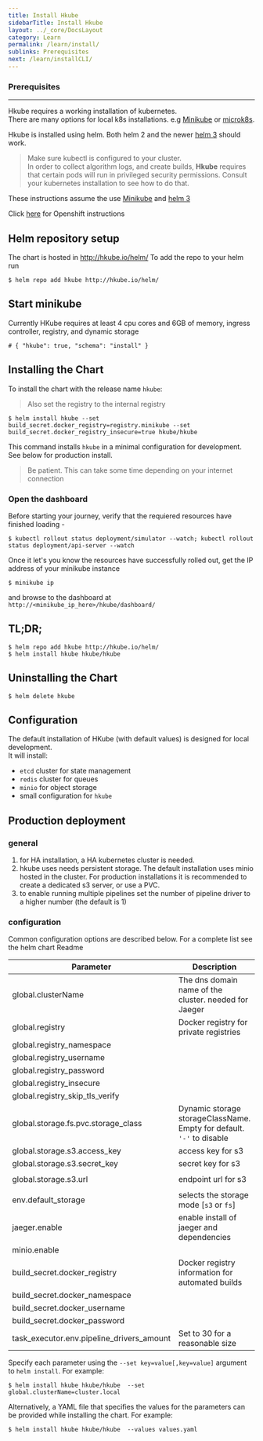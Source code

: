 ```yaml
---
title: Install Hkube
sidebarTitle: Install Hkube
layout: ../_core/DocsLayout
category: Learn
permalink: /learn/install/
sublinks: Prerequisites
next: /learn/installCLI/
---
```


### Prerequisites
---
Hkube requires a working installation of kubernetes.  
There are many options for local k8s installations. e.g  [Minikube](https://kubernetes.io/docs/tasks/tools/install-minikube/) or [microk8s](https://microk8s.io/).  

Hkube is installed using helm. Both helm 2 and the newer [helm 3](https://helm.sh/docs/intro/install/) should work.

> Make sure kubectl is configured to your cluster.  
> In order to collect algorithm logs, and create builds, **Hkube** requires that certain pods will run in privileged security permissions. Consult your kubernetes installation to see how to do that.  

These instructions assume the use [Minikube](https://kubernetes.io/docs/tasks/tools/install-minikube/) and [helm 3](https://helm.sh/docs/intro/install/)

Click [here](../../learn/install/openshift/) for Openshift instructions

## Helm repository setup

The chart is hosted in http://hkube.io/helm/
To add the repo to your helm run
```console
$ helm repo add hkube http://hkube.io/helm/
```
## Start minikube
Currently HKube requires at least 4 cpu cores and 6GB of memory, ingress controller, registry, and dynamic storage 

```hkube-tabs
# { "hkube": true, "schema": "install" }
```

## Installing the Chart
To install the chart with the release name `hkube`:  
> Also set the registry to the internal registry  

```console
$ helm install hkube --set build_secret.docker_registry=registry.minikube --set build_secret.docker_registry_insecure=true hkube/hkube
```
This command installs `hkube` in a minimal configuration for development. See below for production install.  
> Be patient. This can take some time depending on your internet connection  

### Open the dashboard
Before starting your journey, verify that the requiered resources have finished loading -
```console
$ kubectl rollout status deployment/simulator --watch; kubectl rollout status deployment/api-server --watch
```
Once it let's you know the resources have successfully rolled out, get the IP address of your minikube instance
```console
$ minikube ip
```
and browse to the dashboard at `http://<minikube_ip_here>/hkube/dashboard/`

## TL;DR;
```console
$ helm repo add hkube http://hkube.io/helm/
$ helm install hkube hkube/hkube
```
## Uninstalling the Chart
```console
$ helm delete hkube
```
## Configuration
The default installation of HKube (with default values) is designed for local development.  
It will install:  

- `etcd` cluster for state management
- `redis` cluster for queues  
- `minio` for object storage  
- small configuration for `hkube`  

## Production deployment
### general
1. for HA installation, a HA kubernetes cluster is needed.  
2. hkube uses needs persistent storage. The default installation uses minio hosted in the cluster. For production installations it is recommended to create a dedicated s3 server, or use a PVC.
3. to enable running multiple pipelines set the number of pipeline driver to a higher number (the default is 1)

### configuration
Common configuration options are described below. For a complete list see the helm chart Readme

|                        Parameter                        | Description                                       |                            Default   |
|---------------------------------------------------------|---------------------------------------------------|--------------------------------------|
| global.clusterName                                      | The dns domain name of the cluster. needed for Jaeger | `cluster.local`                      |
| global.registry                                         | Docker registry for private registries            | `''`                                 |
| global.registry_namespace                               |                                                   | `hkube`                              |
| global.registry_username                                |                                                   | `''`                                 |
| global.registry_password                                |                                                   | `''`                                 |
| global.registry_insecure                                |                                                   | `false`                              |
| global.registry_skip_tls_verify                         |                                                   | `false`                              |
| global.storage.fs.pvc.storage_class                     | Dynamic storage storageClassName. Empty for default. `'-'` to disable  | `''`                                 |
| global.storage.s3.access_key                            | access key for s3                                 | `hkubeminiokey`                      |
| global.storage.s3.secret_key                            | secret key for s3                                 | `hkubeminiosecret`                   |
| global.storage.s3.url                                   | endpoint url for s3                               | `'http://hkube-minio:9000'`          |
| env.default_storage                                     | selects the storage mode [`s3` or `fs`]           | `s3`                                 |
| jaeger.enable                                           | enable install of jaeger and dependencies         | `false`                              |
| minio.enable                                            |                                                   | `true`                               |
| build_secret.docker_registry                            | Docker registry information for automated builds  | `''`                                 |
| build_secret.docker_namespace                           |                                                   | `''`                                 |
| build_secret.docker_username                            |                                                   | `''`                                 |
| build_secret.docker_password                            |                                                   | `''`                                 |
| task_executor.env.pipeline_drivers_amount               | Set to 30 for a reasonable size                   | `1`                                  |


Specify each parameter using the `--set key=value[,key=value]` argument to `helm install`. For example:

```console
$ helm install hkube hkube/hkube  --set global.clusterName=cluster.local
```

Alternatively, a YAML file that specifies the values for the parameters can be provided while
installing the chart. For example:

```console
$ helm install hkube hkube/hkube  --values values.yaml
```

<!-- ```hkube-box
# { "hkube": true, "url": "/learn", "title": "next &rarr;", "text": "Learn More" }
``` -->
